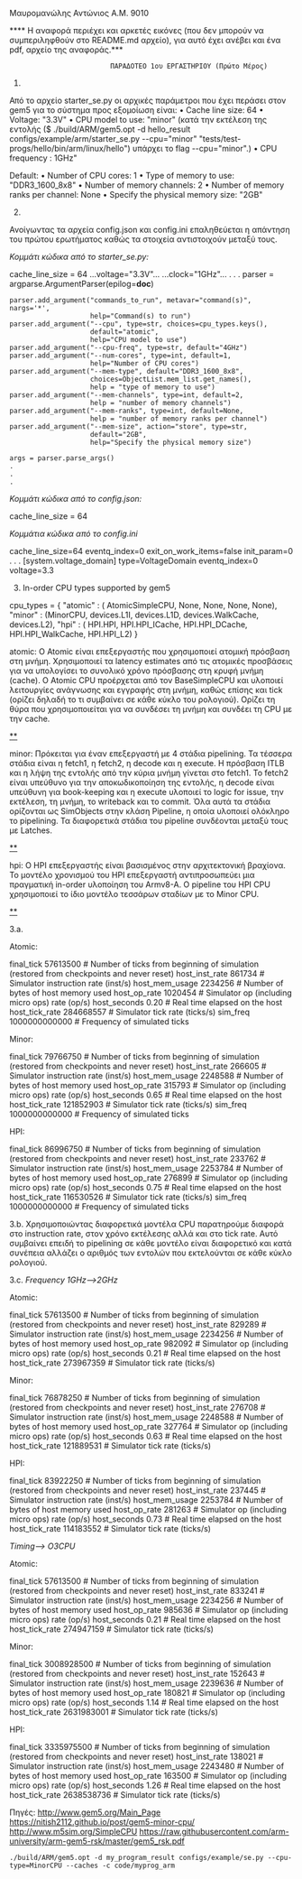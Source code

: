 Μαυρομανώλης Αντώνιος
Α.Μ. 9010


**** Η αναφορά περιέχει και αρκετές εικόνες (που δεν μπορούν να συμπεριληφθούν στο README.md αρχείο), για αυτό έχει ανέβει και ένα pdf, αρχείο της αναφοράς.***

[**]: εικόνα (δες pdf)

                             ΠΑΡΑΔΟΤΕΟ 1ου ΕΡΓΑΣΤΗΡΙΟΥ (Πρώτο Μέρος)

1.	

Από το αρχείο starter_se.py οι αρχικές παράμετροι που έχει περάσει στον gem5 για το σύστημα προς εξομοίωση είναι: 
•	Cache line size: 64
•	Voltage: "3.3V"
•	CPU model to use: "minor" (κατά την εκτέλεση της εντολής ($ ./build/ARM/gem5.opt -d hello_result configs/example/arm/starter_se.py --cpu="minor" "tests/test-progs/hello/bin/arm/linux/hello") υπάρχει το flag --cpu="minor".)
•	CPU frequency : 1GHz"

Default:
•	Number of CPU cores: 1
•	Type of memory to use: "DDR3_1600_8x8"
•	Number of memory channels: 2
•	Number of memory ranks per channel: None
•	Specify the physical memory size: "2GB"

2.	

Ανοίγωντας τα αρχεία config.json και config.ini επαληθεύεται η απάντηση του πρώτου ερωτήματος καθώς τα στοιχεία αντιστοιχούν μεταξύ τους.

*Κομμάτι κώδικα από το starter_se.py:*

cache_line_size = 64
...voltage="3.3V"...
...clock="1GHz"...
.
.
.
parser = argparse.ArgumentParser(epilog=__doc__)

    parser.add_argument("commands_to_run", metavar="command(s)", nargs='*',
                        help="Command(s) to run")
    parser.add_argument("--cpu", type=str, choices=cpu_types.keys(),
                        default="atomic",
                        help="CPU model to use")
    parser.add_argument("--cpu-freq", type=str, default="4GHz")
    parser.add_argument("--num-cores", type=int, default=1,
                        help="Number of CPU cores")
    parser.add_argument("--mem-type", default="DDR3_1600_8x8",
                        choices=ObjectList.mem_list.get_names(),
                        help = "type of memory to use")
    parser.add_argument("--mem-channels", type=int, default=2,
                        help = "number of memory channels")
    parser.add_argument("--mem-ranks", type=int, default=None,
                        help = "number of memory ranks per channel")
    parser.add_argument("--mem-size", action="store", type=str,
                        default="2GB",
                        help="Specify the physical memory size")

    args = parser.parse_args()
    .
    .
    .
    
    

 

*Κομμάτι κώδικα από το config.json:* 

cache_line_size = 64

 
*Κομμάτια κώδικα από το config.ini*
 
cache_line_size=64
eventq_index=0
exit_on_work_items=false
init_param=0
.
.
.
[system.voltage_domain]
type=VoltageDomain
eventq_index=0
voltage=3.3


3.	In-order CPU types supported by gem5

cpu_types = {
    "atomic" : ( AtomicSimpleCPU, None, None, None, None),
    "minor" : (MinorCPU,
               devices.L1I, devices.L1D,
               devices.WalkCache,
               devices.L2),
    "hpi" : ( HPI.HPI,
              HPI.HPI_ICache, HPI.HPI_DCache,
              HPI.HPI_WalkCache,
              HPI.HPI_L2)
}
 

atomic:
Ο Atomic είναι επεξεργαστής που χρησιμοποιεί ατομική πρόσβαση στη μνήμη. Χρησιμοποιεί τα latency estimates από τις ατομικές προσβάσεις για να υπολογίσει το συνολικό χρόνο πρόσβασης στη κρυφή μνήμη (cache). Ο Atomic CPU προέρχεται από τον BaseSimpleCPU και υλοποιεί λειτουργίες ανάγνωσης και εγγραφής στη μνήμη, καθώς επίσης και tick (ορίζει δηλαδή το τι συμβαίνει σε κάθε κύκλο του ρολογιού). Ορίζει τη θύρα που χρησιμοποιείται για να συνδέσει τη μνήμη και συνδέει τη CPU με την cache.

 [**]

minor:
Πρόκειται για έναν επεξεργαστή με 4 στάδια pipelining. Τα τέσσερα στάδια είναι η fetch1, η fetch2, η decode και η execute. Η πρόσβαση ITLB και η λήψη της εντολής από την κύρια μνήμη γίνεται στο fetch1. Το fetch2 είναι υπεύθυνο για την αποκωδικοποίηση της εντολής, η decode είναι υπεύθυνη για book-keeping και η  execute υλοποιεί το logic for issue, την εκτέλεση, τη μνήμη, το writeback και το commit. Όλα αυτά τα στάδια ορίζονται ως SimObjects στην κλάση Pipeline, η οποία υλοποιεί ολόκληρο το pipelining. Τα διαφορετικά στάδια του pipeline συνδέονται μεταξύ τους με Latches.

 [**]

 

hpi:
Ο HPI επεξεργαστής είναι βασισμένος στην αρχιτεκτονική βραχίονα. Το μοντέλο χρονισμού του HPI επεξεργαστή αντιπροσωπεύει μια πραγματική in-order υλοποίηση του Armv8-A. Ο pipeline του HPI CPU χρησιμοποιεί το ίδιο μοντέλο τεσσάρων σταδίων με το Minor CPU.

 
[**]



3.a.

Atomic:

final_tick                                   57613500                       # Number of ticks from beginning of simulation (restored from checkpoints and never reset)
host_inst_rate                                 861734                       # Simulator instruction rate (inst/s)
host_mem_usage                                2234256                       # Number of bytes of host memory used
host_op_rate                                  1020454                       # Simulator op (including micro ops) rate (op/s)
host_seconds                                     0.20                       # Real time elapsed on the host
host_tick_rate                              284668557                       # Simulator tick rate (ticks/s)
sim_freq                                 1000000000000                       # Frequency of simulated ticks
 

Minor:

final_tick                                   79766750                       # Number of ticks from beginning of simulation (restored from checkpoints and never reset)
host_inst_rate                                 266605                       # Simulator instruction rate (inst/s)
host_mem_usage                                2248588                       # Number of bytes of host memory used
host_op_rate                                   315793                       # Simulator op (including micro ops) rate (op/s)
host_seconds                                     0.65                       # Real time elapsed on the host
host_tick_rate                              121852903                       # Simulator tick rate (ticks/s)
sim_freq                                 1000000000000                       # Frequency of simulated ticks
 

HPI:
 
final_tick                                   86996750                       # Number of ticks from beginning of simulation (restored from checkpoints and never reset)
host_inst_rate                                 233762                       # Simulator instruction rate (inst/s)
host_mem_usage                                2253784                       # Number of bytes of host memory used
host_op_rate                                   276899                       # Simulator op (including micro ops) rate (op/s)
host_seconds                                     0.75                       # Real time elapsed on the host
host_tick_rate                              116530526                       # Simulator tick rate (ticks/s)
sim_freq                                 1000000000000                       # Frequency of simulated ticks


3.b.
Χρησιμοποιώντας διαφορετικά μοντέλα CPU παρατηρούμε διαφορά στο instruction rate, στον χρόνο εκτέλεσης αλλά και στο tick rate. Αυτό συμβαίνει επειδή το pipelining σε κάθε μοντέλο είναι διαφορετικό και κατά συνέπεια αλλάζει ο αριθμός των εντολών που εκτελούνται σε κάθε κύκλο ρολογιού.

3.c.
*Frequency 1GHz-->2GHz*

Atomic:
 
final_tick                                   57613500                       # Number of ticks from beginning of simulation (restored from checkpoints and never reset)
host_inst_rate                                 829289                       # Simulator instruction rate (inst/s)
host_mem_usage                                2234256                       # Number of bytes of host memory used
host_op_rate                                   982092                       # Simulator op (including micro ops) rate (op/s)
host_seconds                                     0.21                       # Real time elapsed on the host
host_tick_rate                              273967359                       # Simulator tick rate (ticks/s)



Minor:

final_tick                                   76878250                       # Number of ticks from beginning of simulation (restored from checkpoints and never reset)
host_inst_rate                                 276708                       # Simulator instruction rate (inst/s)
host_mem_usage                                2248588                       # Number of bytes of host memory used
host_op_rate                                   327764                       # Simulator op (including micro ops) rate (op/s)
host_seconds                                     0.63                       # Real time elapsed on the host
host_tick_rate                              121889531                       # Simulator tick rate (ticks/s)



HPI:

final_tick                                   83922250                       # Number of ticks from beginning of simulation (restored from checkpoints and never reset)
host_inst_rate                                 237445                       # Simulator instruction rate (inst/s)
host_mem_usage                                2253784                       # Number of bytes of host memory used
host_op_rate                                   281263                       # Simulator op (including micro ops) rate (op/s)
host_seconds                                     0.73                       # Real time elapsed on the host
host_tick_rate                              114183552                       # Simulator tick rate (ticks/s)




*Timing--> O3CPU*

Atomic: 
 
final_tick                                   57613500                       # Number of ticks from beginning of simulation (restored from checkpoints and never reset)
host_inst_rate                                 833241                       # Simulator instruction rate (inst/s)
host_mem_usage                                2234256                       # Number of bytes of host memory used
host_op_rate                                   985636                       # Simulator op (including micro ops) rate (op/s)
host_seconds                                     0.21                       # Real time elapsed on the host
host_tick_rate                              274947159                       # Simulator tick rate (ticks/s)

 
 
Minor: 

final_tick                                 3008928500                       # Number of ticks from beginning of simulation (restored from checkpoints and never reset)
host_inst_rate                                 152643                       # Simulator instruction rate (inst/s)
host_mem_usage                                2239636                       # Number of bytes of host memory used
host_op_rate                                   180821                       # Simulator op (including micro ops) rate (op/s)
host_seconds                                     1.14                       # Real time elapsed on the host
host_tick_rate                             2631983001                       # Simulator tick rate (ticks/s)


HPI: 
 
final_tick                                 3335975500                       # Number of ticks from beginning of simulation (restored from checkpoints and never reset)
host_inst_rate                                 138021                       # Simulator instruction rate (inst/s)
host_mem_usage                                2243480                       # Number of bytes of host memory used
host_op_rate                                   163500                       # Simulator op (including micro ops) rate (op/s)
host_seconds                                     1.26                       # Real time elapsed on the host
host_tick_rate                             2638538736                       # Simulator tick rate (ticks/s)




Πηγές:
	http://www.gem5.org/Main_Page
	https://nitish2112.github.io/post/gem5-minor-cpu/
	http://www.m5sim.org/SimpleCPU
	https://raw.githubusercontent.com/arm-university/arm-gem5-rsk/master/gem5_rsk.pdf
	
	
	
	
	./build/ARM/gem5.opt -d my_program_result configs/example/se.py --cpu-type=MinorCPU --caches -c code/myprog_arm
